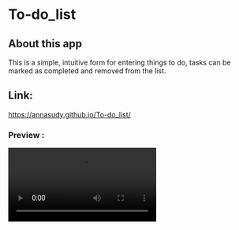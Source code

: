 # To-do_list

## About this app

This is a simple, intuitive form for entering things to do, tasks can be marked as completed and removed from the list.

## Link:
https://annasudy.github.io/To-do_list/

### Preview :

![application preview](images/app.mp4)
